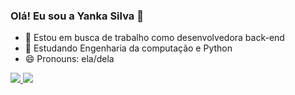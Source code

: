 ### Olá! Eu sou a Yanka Silva 👋

- 🔭 Estou em busca de trabalho como desenvolvedora back-end
- 🌱 Estudando Engenharia da computação e Python
- 😄 Pronouns: ela/dela

<div>
  <a href ="mailto:yankassilva@gmail.com"><img height-"180cm" src="https://img.shields.io/badge/Gmail-D14836?style=for-the-badge&logo=gmail&logoColor=white" terget_blank">     </a>
  <a href ="https://www.linkedin.com/in/yankassilva@gmail.com-45875016a" target="_blank"><img src="https://img.shields.io/badge/LinkedIn-%23007785?style=for-the-badge&logo=linkedin&logoColor=white" target="_blank"></a>
</div>

